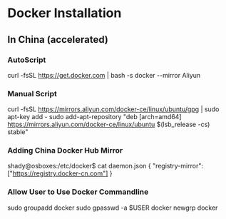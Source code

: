# Docker Installation
## In China (accelerated)
### AutoScript
curl -fsSL https://get.docker.com | bash -s docker --mirror Aliyun

### Manual Script
curl -fsSL https://mirrors.aliyun.com/docker-ce/linux/ubuntu/gpg | sudo apt-key add -
sudo add-apt-repository "deb [arch=amd64] https://mirrors.aliyun.com/docker-ce/linux/ubuntu $(lsb_release -cs) stable"

### Adding China Docker Hub Mirror
shady@osboxes:/etc/docker$ cat daemon.json
{
  "registry-mirror": ["https://registry.docker-cn.com"]
}

### Allow User to Use Docker Commandline
sudo groupadd docker
sudo gpasswd -a $USER docker
newgrp docker
<!--stackedit_data:
eyJoaXN0b3J5IjpbLTYzNDk5NTYwM119
-->